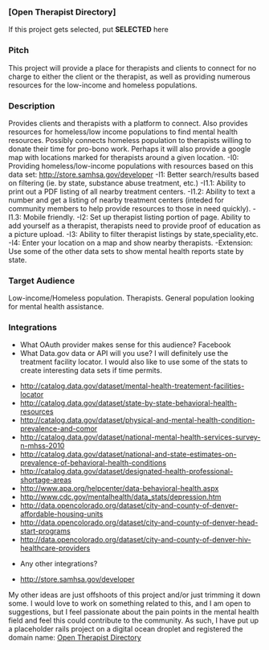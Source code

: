 ### [Open Therapist Directory]

If this project gets selected, put **SELECTED** here

### Pitch

This project will provide a place for therapists and clients to connect for no charge to either the client or the therapist, as well as providing numerous resources for the low-income and homeless populations.

### Description

Provides clients and therapists with a platform to connect.  Also provides resources for homeless/low income populations to find mental health resources.  Possibly connects homeless population to therapists willing to donate their time for pro-bono work.  Perhaps it will also provide a google map with locations marked for therapists around a given location.
-I0: Providing homeless/low-income populations with resources based on this data set: http://store.samhsa.gov/developer
-I1: Better search/results based on filtering (ie. by state, substance abuse treatment, etc.)
-I1.1: Ability to print out a PDF listing of all nearby treatment centers.
-I1.2: Ability to text a number and get a listing of nearby treatment centers (inteded for community members to help provide resources to those in need quickly).
-I1.3: Mobile friendly.
-I2: Set up therapist listing portion of page.  Ability to add yourself as a therapist, therapists need to provide proof of education as a picture upload.
-I3: Ability to filter therapist listings by state,speciality,etc.
-I4: Enter your location on a map and show nearby therapists.
-Extension: Use some of the other data sets to show mental health reports state by state.

### Target Audience

Low-income/Homeless population.
Therapists.
General population looking for mental health assistance.

### Integrations

* What OAuth provider makes sense for this audience? Facebook
* What Data.gov data or API will you use?  I will definitely use the treatment facility locator.  I would also like to use some of the stats to create interesting data sets if time permits.
- http://catalog.data.gov/dataset/mental-health-treatement-facilities-locator
- http://catalog.data.gov/dataset/state-by-state-behavioral-health-resources
- http://catalog.data.gov/dataset/physical-and-mental-health-condition-prevalence-and-comor
- http://catalog.data.gov/dataset/national-mental-health-services-survey-n-mhss-2010
- http://catalog.data.gov/dataset/national-and-state-estimates-on-prevalence-of-behavioral-health-conditions
- http://catalog.data.gov/dataset/designated-health-professional-shortage-areas
- http://www.apa.org/helpcenter/data-behavioral-health.aspx
- http://www.cdc.gov/mentalhealth/data_stats/depression.htm
- http://data.opencolorado.org/dataset/city-and-county-of-denver-affordable-housing-units
- http://data.opencolorado.org/dataset/city-and-county-of-denver-head-start-programs
- http://data.opencolorado.org/dataset/city-and-county-of-denver-hiv-healthcare-providers
* Any other integrations?
- http://store.samhsa.gov/developer


My other ideas are just offshoots of this project and/or just trimming it down some.  I would love to work on something related to this, and I am open to suggestions, but I feel passionate about the pain points in the mental health field and feel this could contribute to the community.  As such, I have put up a placeholder rails project on a digital ocean droplet and registered the domain name: [Open Therapist Directory](http://www.opentherapistdirectory.com/)
